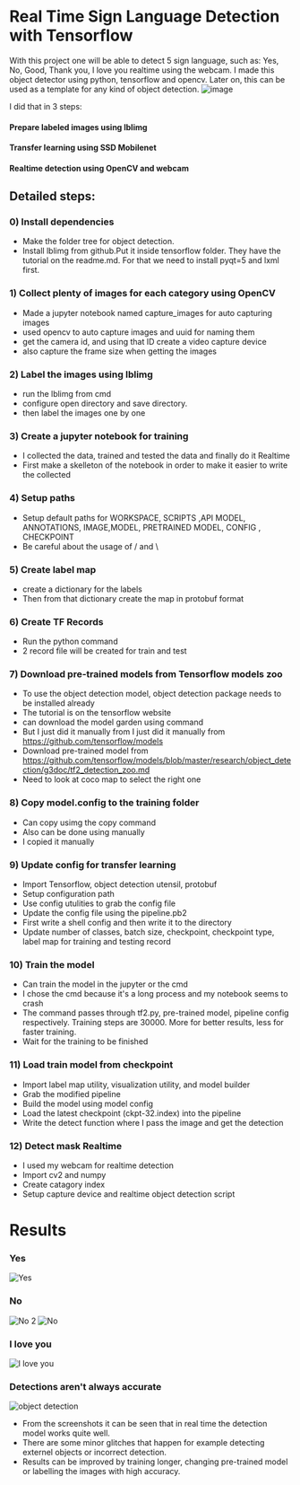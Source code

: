 
# Real Time Sign Language Detection with Tensorflow

With this project one will be able to detect 5 sign language, such as: Yes, No, Good, Thank you, I love you realtime using the webcam.
I made this object detector using python, tensorflow and opencv. Later on, this can be used as a template for any kind of object detection.
![image](https://user-images.githubusercontent.com/107833662/211126009-54a58c9d-8332-42f3-a96d-50adde808203.png)


 I did that in 3 steps:
  #### Prepare labeled images using lblimg

  #### Transfer learning using SSD Mobilenet

  #### Realtime detection using OpenCV and webcam

## Detailed steps:
### 0) Install dependencies
* Make the folder tree for object detection.
* Install lblimg from github.Put it inside tensorflow folder. They have the tutorial on the readme.md. For that we need to install pyqt=5 and lxml first.


### 1) Collect plenty of images for each category using OpenCV
* Made a jupyter notebook named capture_images for auto capturing images
* used opencv to auto capture images and uuid for naming them
* get the camera id, and using that ID create a video capture device
* also capture the frame size when getting the images



### 2) Label the images using lblimg
* run the lblimg from cmd
* configure open directory and save directory. 
* then label the images one by one

### 3) Create a jupyter notebook for training
* I collected the data, trained and tested the data and finally do it Realtime
* First make a skelleton of the notebook in order to make it easier to write the collected

### 4) Setup paths
* Setup default paths for WORKSPACE, SCRIPTS ,API MODEL, ANNOTATIONS, IMAGE,MODEL, PRETRAINED MODEL, CONFIG , CHECKPOINT 
* Be careful about the usage of / and \

### 5) Create label map
* create a dictionary for the labels
* Then from that dictionary create the map in protobuf format

### 6) Create TF Records
* Run the python command
* 2 record file will be created for train and test

### 7) Download pre-trained models from Tensorflow models zoo
* To use the object detection model, object detection package needs to be installed already
* The tutorial is on the tensorflow website
* can download the model garden using command
* But I just did it manually from  I just did it manually from https://github.com/tensorflow/models
* Download pre-trained model from https://github.com/tensorflow/models/blob/master/research/object_detection/g3doc/tf2_detection_zoo.md
* Need to look at coco map to select the right one

### 8) Copy model.config to the training folder
* Can copy usimg the copy command
* Also can be done using manually
* I copied it manually

### 9) Update config for transfer learning
* Import Tensorflow, object detection utensil, protobuf
* Setup configuration path
* Use config utulities to grab the config file
* Update the config file using the pipeline.pb2
* First write a shell config and then write it to the directory
* Update number of classes, batch size, checkpoint, checkpoint type, label map for training and testing record


### 10) Train the model
* Can train the model in the jupyter or the cmd
* I chose the cmd because it's a long process and my notebook seems to crash
* The command passes through tf2.py, pre-trained model, pipeline config respectively. Training steps are 30000. More for better results, less for faster training.
* Wait for the training to be finished

### 11) Load train model from checkpoint
* Import label map utility, visualization utility, and model builder
* Grab the modified pipeline
* Build the model using model config
* Load the latest checkpoint (ckpt-32.index) into the pipeline
* Write the detect function where I pass the image and get the detection

### 12) Detect mask Realtime
* I used my webcam for realtime detection 
* Import cv2 and numpy
* Create catagory index
* Setup capture device and realtime object detection script


# Results
### Yes
![Yes](https://user-images.githubusercontent.com/107833662/211126150-a84b3307-6d12-462c-8a20-2825f7886d7e.png)

### No
![No 2](https://user-images.githubusercontent.com/107833662/211126155-f85417df-5f58-4d4c-b20a-6ad7a6e104dc.png)
![No](https://user-images.githubusercontent.com/107833662/211126164-72914761-2f75-4a79-b64e-2e92a52d15e4.png)

### I love you
![I love you](https://user-images.githubusercontent.com/107833662/211126168-33af2c78-4dd0-463f-ae78-8d697f9e6d0a.png)

### Detections aren't always accurate
![object detection](https://user-images.githubusercontent.com/107833662/211126175-4487a5fb-daeb-4f1e-9abb-ce5627830c2f.png)

* From the screenshots it can be seen that in real time the detection model works quite well.
* There are some minor glitches that happen for example detecting externel objects or incorrect detection.
* Results can be improved by training longer, changing pre-trained model or labelling the images with high accuracy.
